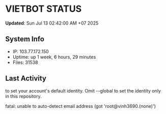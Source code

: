 # VIETBOT STATUS
**Updated**: Sun Jul 13 02:42:00 AM +07 2025

## System Info
- IP: 103.77.172.150
- Uptime: up 1 week, 6 hours, 29 minutes
- Files: 31538

## Last Activity

to set your account's default identity.
Omit --global to set the identity only in this repository.

fatal: unable to auto-detect email address (got 'root@vinh3690.(none)')
